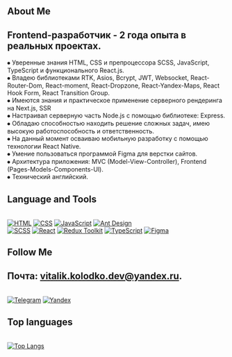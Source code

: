 ## About Me

## Frontend-разработчик - 2 года опыта в реальных проектах.
⦁ Уверенные знания HTML, CSS и препроцессора SCSS, JavaScript, TypeScript и функционального
React.js.\
⦁ Владею библиотеками RTK, Asios, Bcrypt, JWT, Websocket, React-Router-Dom, React-moment, React-Dropzone, React-Yandex-Maps, React Hook Form, React Transition Group.\
⦁ Имеются знания и практическое применение серверного рендеринга на Next.js, SSR\
⦁ Настраивал серверную часть Node.js с помощью библиотеке: Express. \
⦁ Обладаю способностью находить решение сложных задач, имею высокую
работоспособность и ответственность.\
⦁ На данный момент осваиваю мобильную разработку с помощью технологии React
Native. \
⦁ Умение пользоваться программой Figma для верстки сайтов. \
⦁ Архитектура приложения: MVC (Model-View-Controller), Frontend (Pages-Models-Components-Ul). \
⦁ Технический английский.

## Language and Tools
\
[![HTML](https://img.shields.io/badge/-HTML-E34F26?style=for-the-badge&logo=html5&logoColor=FFFFFF&)](https://htmlbase.ru)
[![CSS](https://img.shields.io/badge/-CSS-1572B6?style=for-the-badge&logo=css3&logoColor=FFFFFF)](https://htmlbase.ru)
[![JavaScript](https://img.shields.io/badge/-JavaScript-FFD700?style=for-the-badge&logo=javascript&logoColor=000000)](https://learn.javascript.ru/intro)
[![Ant Design](https://img.shields.io/badge/-Ant_Design-0170FE?style=for-the-badge&logo=antdesign&logoColor=000000)](https://ant.design)  
[![SCSS](https://img.shields.io/badge/-Scss-CC6699?style=for-the-badge&logo=sass&logoColor=FFFFFF)](https://sass-scss.ru)
[![React](https://img.shields.io/badge/-React-61DAFB?style=for-the-badge&logo=react&logoColor=000000)](https://ru.reactjs.org)
[![Redux Toolkit](https://img.shields.io/badge/-Redux-764ABC?style=for-the-badge&logo=redux&logoColor=000000)](https://redux-toolkit.js.org)
[![TypeScript](https://img.shields.io/badge/-TypeScript-3178C6?style=for-the-badge&logo=typescript&logoColor=FFFFFF)](https://www.typescriptlang.org)
[![Figma](https://img.shields.io/badge/-Figma-3178C6?style=for-the-badge&logo=figma&logoColor=FFFFFF)](https://www.figma.com)      

## Follow Me

## Почта: vitalik.kolodko.dev@yandex.ru.
\
[![Telegram](https://img.shields.io/badge/-Telegram-26A5E4?style=for-the-badge&logo=telegram&logoColor=FFFFFF)](https://t.me/SaiLaRN7)
[![Yandex](https://img.shields.io/badge/-Yandex-EA4335?style=for-the-badge&logo=gmail&logoColor=FFFFFF)](https://mail.yandex.ru)

## Top languages
\
[![Top Langs](https://github-readme-stats.vercel.app/api/top-langs/?username=VitalikN7&layout=compact)](https://github.com/anuraghazra/github-readme-stats)
